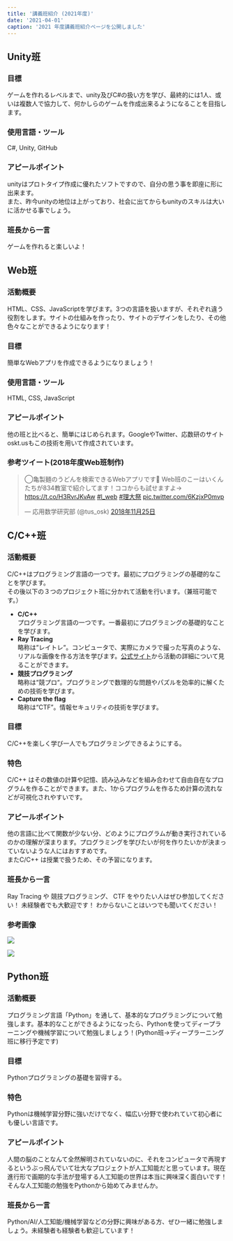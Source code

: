 ```yaml
---
title: '講義班紹介 (2021年度)'
date: '2021-04-01'
caption: '2021 年度講義班紹介ページを公開しました'
---
```



<!-- ここから -->
## Unity班

### 目標
ゲームを作れるレベルまで、unity及びC#の扱い方を学び、最終的には1人、或いは複数人で協力して、何かしらのゲームを作成出来るようになることを目指します。  

### 使用言語・ツール
C#, Unity, GitHub


### アピールポイント
unityはプロトタイプ作成に優れたソフトですので、自分の思う事を即座に形に出来ます。  
また、昨今unityの地位は上がっており、社会に出てからもunityのスキルは大いに活かせる事でしょう。  

### 班長から一言
ゲームを作れると楽しいよ！

<!-- ここまで -->

<!-- ここから -->
## Web班

### 活動概要
HTML、CSS、JavaScriptを学びます。3つの言語を扱いますが、それぞれ違う役割をします。サイトの仕組みを作ったり、サイトのデザインをしたり、その他色々なことができるようになります！

### 目標
簡単なWebアプリを作成できるようになりましょう！

### 使用言語・ツール
HTML, CSS, JavaScript


### アピールポイント
他の班と比べると、簡単にはじめられます。GoogleやTwitter、応数研のサイトoskt.usもこの技術を用いて作成されています。

### 参考ツイート(2018年度Web班制作)

<blockquote class="twitter-tweet" data-lang="ja"><p lang="ja" dir="ltr">◯亀製麺のうどんを検索できるWebアプリです🙌 Web班のこーはいくんたちが834教室で紹介してます！ココからも試せますよ→ <a href="https://t.co/H3RvrJKvAw">https://t.co/H3RvrJKvAw</a> <a href="https://twitter.com/hashtag/l_web?src=hash&amp;ref_src=twsrc%5Etfw">#l_web</a> <a href="https://twitter.com/hashtag/%E7%90%86%E5%A4%A7%E7%A5%AD?src=hash&amp;ref_src=twsrc%5Etfw">#理大祭</a> <a href="https://t.co/6KzjxP0mvp">pic.twitter.com/6KzjxP0mvp</a></p>&mdash; 応用数学研究部 (@tus_osk) <a href="https://twitter.com/tus_osk/status/1066536263778369536?ref_src=twsrc%5Etfw">2018年11月25日</a></blockquote>

<!-- ここまで -->


<!-- ここから -->

## C/C++班

### 活動概要
C/C++はプログラミング言語の一つです。最初にプログラミングの基礎的なことを学びます。  
その後以下の３つのプロジェクト班に分かれて活動を行います。（兼班可能です。）

* **C/C++**  
プログラミング言語の一つです。一番最初にプログラミングの基礎的なことを学びます。
* **Ray Tracing**  
略称は“レイトレ“。コンピュータで、実際にカメラで撮った写真のような、リアルな画像を作る方法を学びます。[公式サイト](https://p-ray.oskt.us/)から活動の詳細について見ることができます。
* **競技プログラミング**  
略称は“競プロ“。プログラミングで数理的な問題やパズルを効率的に解くための技術を学びます。
* **Capture the flag**  
略称は“CTF”。情報セキュリティの技術を学びます。

### 目標
C/C++を楽しく学び一人でもプログラミングできるようにする。

### 特色
C/C++ はその数値の計算や記憶、読み込みなどを組み合わせて自由自在なプログラムを作ることができます。また、1からプログラムを作るため計算の流れなどが可視化されやすいです。

### アピールポイント
他の言語に比べて関数が少ない分、どのようにプログラムが動き実行されているのかの理解が深まります。プログラミングを学びたいが何を作りたいかが決まっていないような人にはおすすめです。  
またC/C++ は授業で扱うため、その予習になります。

### 班長から一言
 Ray Tracing や 競技プログラミング、 CTF をやりたい人はぜひ参加してください！ 未経験者でも大歓迎です！ わからないことはいつでも聞いてください！


### 参考画像

![](https://i.imgur.com/7E9fVom.png)

![](https://i.imgur.com/BdzcBUU.png)

<!-- ここまで -->
<!-- ここから -->
## Python班

### 活動概要
プログラミング言語「Python」を通して、基本的なプログラミングについて勉強します。基本的なことができるようになったら、Pythonを使ってディープラーニングや機械学習について勉強しましょう！(Python班→ディープラーニング班に移行予定です)

### 目標
Pythonプログラミングの基礎を習得する。

### 特色
Pythonは機械学習分野に強いだけでなく、幅広い分野で使われていて初心者にも優しい言語です。

### アピールポイント
人間の脳のことなんて全然解明されていないのに、それをコンピュータで再現するというぶっ飛んでいて壮大なプロジェクトが人工知能だと思っています。現在進行形で画期的な手法が登場する人工知能の世界は本当に興味深く面白いです！そんな人工知能の勉強をPythonから始めてみませんか。

### 班長から一言
Python/AI/人工知能/機械学習などの分野に興味がある方、ぜひ一緒に勉強しましょう。未経験者も経験者も歓迎しています！

<!-- ここまで -->

